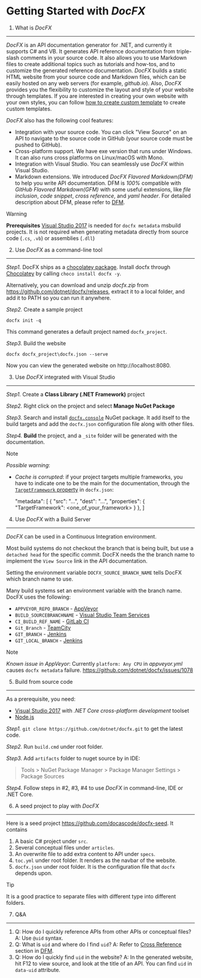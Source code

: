 Getting Started with *DocFX*
===============

1. What is *DocFX*
---------------

*DocFX* is an API documentation generator for .NET, and currently it supports C# and VB.
It generates API reference documentation from triple-slash comments in your source code.
It also allows you to use Markdown files to create additional topics such as tutorials and how-tos, and to customize the generated reference documentation.
*DocFX* builds a static HTML website from your source code and Markdown files, which can be easily hosted on any web servers (for example, *github.io*).
Also, *DocFX* provides you the flexibility to customize the layout and style of your website through templates.
If you are interested in creating your own website with your own styles, you can follow [how to create custom template](howto_create_custom_template.md) to create custom templates.

*DocFX* also has the following cool features:

* Integration with your source code. You can click "View Source" on an API to navigate to the source code in GitHub (your source code must be pushed to GitHub).
* Cross-platform support. We have exe version that runs under Windows. It can also runs cross platforms on Linux/macOS with Mono.
* Integration with Visual Studio. You can seamlessly use *DocFX* within Visual Studio.
* Markdown extensions. We introduced *DocFX Flavored Markdown(DFM)* to help you write API documentation. DFM is *100%* compatible with *GitHub Flavored Markdown(GFM)* with some useful extensions, like *file inclusion*, *code snippet*, *cross reference*, and *yaml header*.
For detailed description about DFM, please refer to [DFM](../spec/docfx_flavored_markdown.md).

> [!Warning]
> **Prerequisites** [Visual Studio 2017](https://www.visualstudio.com/downloads/) is needed for `docfx metadata` msbuild projects. It is not required when generating metadata directly from source code (`.cs`, `.vb`) or assemblies (`.dll`)

2. Use *DocFX* as a command-line tool
-----------------------

*Step1.* DocFX ships as a [chocolatey package](https://chocolatey.org/packages/docfx).
Install docfx through [Chocolatey](https://chocolatey.org/install) by calling `choco install docfx -y`.

Alternatively, you can download and unzip *docfx.zip* from https://github.com/dotnet/docfx/releases, extract it to a local folder, and add it to PATH so you can run it anywhere.

*Step2.* Create a sample project
```
docfx init -q
```

This command generates a default project named `docfx_project`.

*Step3.* Build the website
```
docfx docfx_project\docfx.json --serve
```

Now you can view the generated website on http://localhost:8080.

3. Use *DocFX* integrated with Visual Studio
---------------

*Step1.* Create a **Class Library (.NET Framework)** project

*Step2.* Right click on the project and select **Manage NuGet Package**

*Step3.* Search and install [`docfx.console`](https://www.nuget.org/packages/docfx.console/) NuGet package. It add itself to the build targets and add the `docfx.json` configuration file along with other files.

*Step4.* **Build** the project, and a `_site` folder will be generated with the documentation.

> [!NOTE]
> *Possible warning*:
> - *Cache is corrupted*: if your project targets multiple frameworks, you have to indicate one to be the main for the documentation, through the [`TargetFramework` property](https://github.com/dotnet/docfx/issues/1254#issuecomment-294080535) in `docfx.json`:
>
>      "metadata": [
>        {
>          "src": "...",
>          "dest": "...",
>          "properties": {
>            "TargetFramework": <one_of_your_framework>
>          }
>        },
>      ]


4. Use *DocFX* with a Build Server
---------------

*DocFX* can be used in a Continuous Integration environment.

Most build systems do not checkout the branch that is being built, but
use a `detached head` for the specific commit.  DocFX needs the the branch name to implement the `View Source` link in the API documentation.

Setting the environment variable `DOCFX_SOURCE_BRANCH_NAME` tells DocFX which branch name to use.

Many build systems set an environment variable with the branch name.  DocFX uses the following:

- `APPVEYOR_REPO_BRANCH` - [AppVeyor](https://www.appveyor.com/)
- `BUILD_SOURCEBRANCHNAME` - [Visual Studio Team Services](https://www.visualstudio.com/team-services/)
- `CI_BUILD_REF_NAME` - [GitLab CI](https://about.gitlab.com/gitlab-ci/)
- `Git_Branch` - [TeamCity](https://www.jetbrains.com/teamcity/)
- `GIT_BRANCH` - [Jenkins](https://jenkins.io/)
- `GIT_LOCAL_BRANCH` - [Jenkins](https://jenkins.io/)

> [!NOTE]
> *Known issue in AppVeyor*: Currently `platform: Any CPU` in *appveyor.yml* causes `docfx metadata` failure. https://github.com/dotnet/docfx/issues/1078

5. Build from source code
----------------
As a prerequisite, you need:
- [Visual Studio 2017](https://www.visualstudio.com/vs/) with *.NET Core cross-platform development* toolset
- [Node.js](https://nodejs.org)

*Step1.* `git clone https://github.com/dotnet/docfx.git` to get the latest code.

*Step2.* Run `build.cmd` under root folder.

*Step3.* Add `artifacts` folder to nuget source by in IDE:
  > Tools > NuGet Package Manager > Package Manager Settings > Package Sources

*Step4.* Follow steps in #2, #3, #4 to use *DocFX* in command-line, IDE or .NET Core.

6. A seed project to play with *DocFX*
-------------------------
Here is a seed project https://github.com/docascode/docfx-seed. It contains

1. A basic C# project under `src`.
2. Several conceptual files under `articles`.
3. An overwrite file to add extra content to API under `specs`.
4. `toc.yml` under root folder. It renders as the navbar of the website.
5. `docfx.json` under root folder. It is the configuration file that `docfx` depends upon.

> [!Tip]
> It is a good practice to separate files with different type into different folders.

7. Q&A
-------------------------
1. Q: How do I quickly reference APIs from other APIs or conceptual files?
   A: Use `@uid` syntax.
2. Q: What is `uid` and where do I find `uid`?
   A: Refer to [Cross Reference](../spec/docfx_flavored_markdown.md#cross-reference) section in [DFM](../spec/docfx_flavored_markdown.md).
3. Q: How do I quickly find `uid` in the website?
   A: In the generated website, hit F12 to view source, and look at the title of an API. You can find `uid` in `data-uid` attribute.
